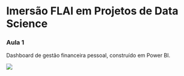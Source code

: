 # **Imersão FLAI em Projetos de Data Science**

### Aula 1

Dashboard de gestão financeira pessoal, construído em Power BI.

<img src="https://i.imgur.com/jtNd4FV_d.webp?maxwidth=760&fidelity=grand">

